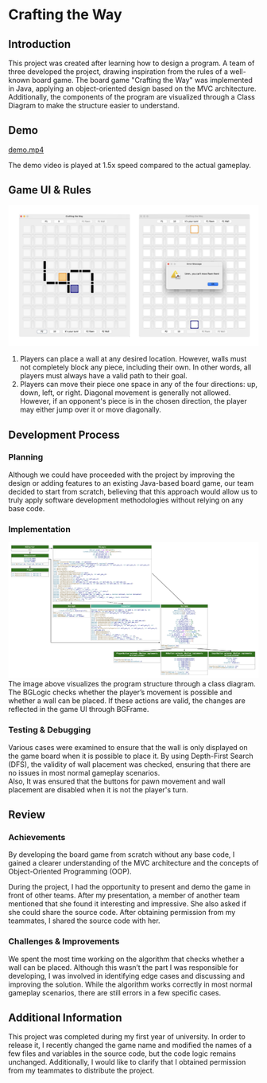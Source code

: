 # Crafting the Way

## Introduction
This project was created after learning how to design a program.
A team of three developed the project, drawing inspiration from the rules of a well-known board game.
The board game "Crafting the Way" was implemented in Java, applying an object-oriented design based on the MVC architecture.
Additionally, the components of the program are visualized through a Class Diagram to make the structure easier to understand.


## Demo
[demo.mp4](https://github.com/user-attachments/assets/a3d48093-38cd-4bdb-b08e-e0be4eb9370b)

The demo video is played at 1.5x speed compared to the actual gameplay.



## Game UI & Rules

![Game UI](https://github.com/highlees/crafting-the-way/blob/main/game-ui.jpg)
1. Players can place a wall at any desired location. However, walls must not completely block any piece, including their own. In other words, all players must always have a valid path to their goal.
2. Players can move their piece one space in any of the four directions: up, down, left, or right. Diagonal movement is generally not allowed. However, if an opponent's piece is in the chosen direction, the player may either jump over it or move diagonally.


## Development Process

### Planning
Although we could have proceeded with the project by improving the design or adding features to an existing Java-based board game, 
our team decided to start from scratch, believing that this approach would allow us to truly apply software development methodologies without relying on any base code.

### Implementation
![Class Diagram](https://github.com/highlees/crafting-the-way/blob/main/class-diagram.png)
The image above visualizes the program structure through a class diagram.  
The BGLogic checks whether the player’s movement is possible and whether a wall can be placed. If these actions are valid, the changes are reflected in the game UI through BGFrame.

### Testing & Debugging
Various cases were examined to ensure that the wall is only displayed on the game board when it is possible to place it. 
By using Depth-First Search (DFS), the validity of wall placement was checked, 
ensuring that there are no issues in most normal gameplay scenarios.  
Also, It was ensured that the buttons for pawn movement and wall placement are disabled when it is not the player's turn.


## Review

### Achievements
By developing the board game from scratch without any base code, 
I gained a clearer understanding of the MVC architecture and the concepts of Object-Oriented Programming (OOP). 

During the project, I had the opportunity to present and demo the game in front of other teams. 
After my presentation, a member of another team mentioned that she found it interesting and impressive. 
She also asked if she could share the source code. After obtaining permission from my teammates, I shared the source code with her.

### Challenges & Improvements
We spent the most time working on the algorithm that checks whether a wall can be placed. 
Although this wasn’t the part I was responsible for developing, 
I was involved in identifying edge cases and discussing and improving the solution. 
While the algorithm works correctly in most normal gameplay scenarios, there are still errors in a few specific cases.


## Additional Information
  
This project was completed during my first year of university. In order to release it, I recently changed the game name and modified the names of a few files and variables in the source code, but the code logic remains unchanged.
Additionally, I would like to clarify that I obtained permission from my teammates to distribute the project.
